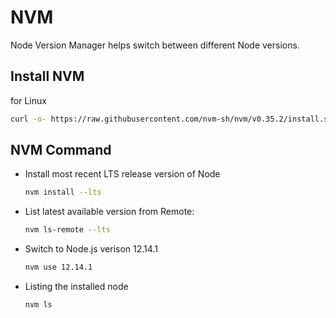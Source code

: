 # NVM
  Node Version Manager helps switch between different Node versions.

## Install NVM

for Linux
```bash
curl -o- https://raw.githubusercontent.com/nvm-sh/nvm/v0.35.2/install.sh | bash
```

## NVM Command
* Install most recent LTS release version of Node
  ```bash
  nvm install --lts
  ```

* List latest available version from Remote:
  ```bash
  nvm ls-remote --lts
  ```

* Switch to Node.js verison 12.14.1
  ```bash
  nvm use 12.14.1
  ```

* Listing the installed node
  ```bash
  nvm ls
  ```
  
